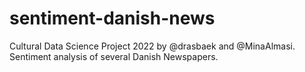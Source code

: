 # sentiment-danish-news
Cultural Data Science Project 2022 by @drasbaek and @MinaAlmasi. Sentiment analysis of several Danish Newspapers.
